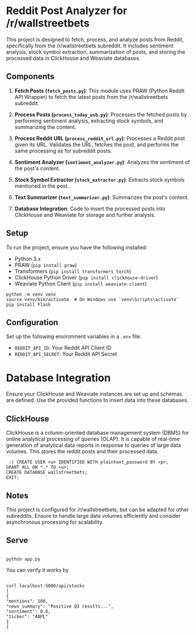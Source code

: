# Reddit Post Analyzer for /r/wallstreetbets

This project is designed to fetch, process, and analyze posts from Reddit, specifically from the /r/wallstreetbets subreddit. It includes sentiment analysis, stock symbol extraction, summarization of posts, and storing the processed data in ClickHouse and Weaviate databases.

## Components

1. **Fetch Posts (`fetch_posts.py`)**: This module uses PRAW (Python Reddit API Wrapper) to fetch the latest posts from the /r/wallstreetbets subreddit.

2. **Process Posts (`process_today_wsb.py`)**: Processes the fetched posts by performing sentiment analysis, extracting stock symbols, and summarizing the content.

3. **Process Reddit URL (`process_reddit_url.py`)**: Processes a Reddit post given its URL. Validates the URL, fetches the post, and performs the same processing as for subreddit posts.

4. **Sentiment Analyzer (`sentiment_analyzer.py`)**: Analyzes the sentiment of the post's content.

5. **Stock Symbol Extractor (`stock_extractor.py`)**: Extracts stock symbols mentioned in the post.

6. **Text Summarizer (`text_summarizer.py`)**: Summarizes the post's content.

7. **Database Integration**: Code to insert the processed posts into ClickHouse and Weaviate for storage and further analysis.

## Setup

To run the project, ensure you have the following installed:

- Python 3.x
- PRAW (`pip install praw`)
- Transformers (`pip install transformers torch`)
- ClickHouse Python Driver (`pip install clickhouse-driver`)
- Weaviate Python Client (`pip install weaviate-client`)

```
python -m venv venv
source venv/bin/activate  # On Windows use `venv\Scripts\activate`
pip install Flask
```

## Configuration

Set up the following environment variables in a `.env` file:

- `REDDIT_API_ID`: Your Reddit API Client ID
- `REDDIT_API_SECRET`: Your Reddit API Secret

# Database Integration

Ensure your ClickHouse and Weaviate instances are set up and schemas are defined. Use the provided functions to insert data into these databases.

## ClickHouse

ClickHouse is a column-oriented database management system (DBMS) for online analytical processing of queries (OLAP). It is capable of real-time generation of analytical data reports in response to queries of large data volumes. This stores the reddit posts and their processed data.

```
 :) CREATE USER <u> IDENTIFIED WITH plaintext_password BY <p>;
GRANT ALL ON *.* TO <u>;
CREATE DATABASE wallstreetbets;
EXIT;
```

## Notes

This project is configured for /r/wallstreetbets, but can be adapted for other subreddits.
Ensure to handle large data volumes efficiently and consider asynchronous processing for scalability.

## Serve

```

python app.py

```

You can verify it works by

```

curl localhost:5000/api/stocks
[
{
"mentions": 100,
"news_summary": "Positive Q3 results...",
"sentiment": 0.8,
"ticker": "AAPL"
}
]

```
